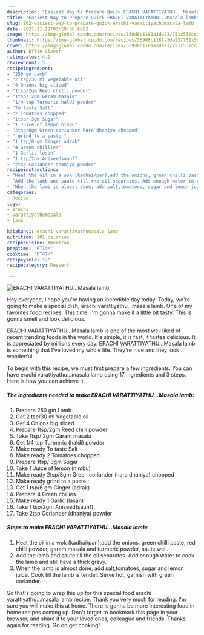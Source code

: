 ```yaml
---
description: "Easiest Way to Prepare Quick ERACHI VARATTIYATHU...Masala lamb"
title: "Easiest Way to Prepare Quick ERACHI VARATTIYATHU...Masala lamb"
slug: 862-easiest-way-to-prepare-quick-erachi-varattiyathumasala-lamb
date: 2021-11-12T03:59:38.668Z
image: https://img-global.cpcdn.com/recipes/359d8c1181a3da23/751x532cq70/erachi-varattiyathumasala-lamb-recipe-main-photo.jpg
thumbnail: https://img-global.cpcdn.com/recipes/359d8c1181a3da23/751x532cq70/erachi-varattiyathumasala-lamb-recipe-main-photo.jpg
cover: https://img-global.cpcdn.com/recipes/359d8c1181a3da23/751x532cq70/erachi-varattiyathumasala-lamb-recipe-main-photo.jpg
author: Effie Glover
ratingvalue: 4.9
reviewcount: 5
recipeingredient:
- "250 gm Lamb"
- "2 tsp/30 ml Vegetable oil"
- "4 Onions big sliced"
- "1tsp/2gm Reed chilli powder"
- "1tsp/ 2gm Garam masala"
- "1/4 tsp Turmeric haldi powder"
- "To taste Salt"
- "2 Tomatoes chopped"
- "1tsp/ 3gm Sugar"
- "1 Juice of lemon nimbu"
- "2tsp/8gm Green coriander hara dhaniya chopped"
- " grind to a paste "
- "1 tsp/6 gm Ginger adrak"
- "4 Green chillies"
- "1 Garlic lasan"
- "1 tsp/2gm Aniseedsaunf"
- "2tsp Coriander dhaniya powder"
recipeinstructions:
- "Heat the oil in a wok (kadhai/pan);add the onions, green chilli paste, red chilli powder, garam masala and turmeric powder, saute well."
- "Add the lamb and saute till the oil separates. Add enough water to cook the lamb and still have a thick gravy."
- "When the lamb is almost done, add salt,tomatoes, sugar and lemon juice. Cook till the lamb is tender. Serve hot, garnish with green coriander."
categories:
- Recipe
tags:
- erachi
- varattiyathumasala
- lamb

katakunci: erachi varattiyathumasala lamb 
nutrition: 101 calories
recipecuisine: American
preptime: "PT14M"
cooktime: "PT47M"
recipeyield: "2"
recipecategory: Dessert

---
```



![ERACHI VARATTIYATHU...Masala lamb](https://img-global.cpcdn.com/recipes/359d8c1181a3da23/751x532cq70/erachi-varattiyathumasala-lamb-recipe-main-photo.jpg)

Hey everyone, I hope you're having an incredible day today. Today, we're going to make a special dish, erachi varattiyathu...masala lamb. One of my favorites food recipes. This time, I'm gonna make it a little bit tasty. This is gonna smell and look delicious.

ERACHI VARATTIYATHU...Masala lamb is one of the most well liked of recent trending foods in the world. It's simple, it is fast, it tastes delicious. It is appreciated by millions every day. ERACHI VARATTIYATHU...Masala lamb is something that I've loved my whole life. They're nice and they look wonderful.




To begin with this recipe, we must first prepare a few ingredients. You can have erachi varattiyathu...masala lamb using 17 ingredients and 3 steps. Here is how you can achieve it.

<!--inarticleads1-->

##### The ingredients needed to make ERACHI VARATTIYATHU...Masala lamb:

1. Prepare 250 gm Lamb
1. Get 2 tsp/30 ml Vegetable oil
1. Get 4 Onions big sliced
1. Prepare 1tsp/2gm Reed chilli powder
1. Take 1tsp/ 2gm Garam masala
1. Get 1/4 tsp Turmeric (haldi) powder
1. Make ready To taste Salt
1. Make ready 2 Tomatoes chopped
1. Prepare 1tsp/ 3gm Sugar
1. Take 1 Juice of lemon (nimbu)
1. Make ready 2tsp/8gm Green coriander (hara dhaniya) chopped
1. Make ready  grind to a paste :
1. Get 1 tsp/6 gm Ginger (adrak)
1. Prepare 4 Green chillies
1. Make ready 1 Garlic (lasan)
1. Take 1 tsp/2gm Aniseed(saunf)
1. Take 2tsp Coriander (dhaniya) powder




<!--inarticleads2-->

##### Steps to make ERACHI VARATTIYATHU...Masala lamb:

1. Heat the oil in a wok (kadhai/pan);add the onions, green chilli paste, red chilli powder, garam masala and turmeric powder, saute well.
1. Add the lamb and saute till the oil separates. Add enough water to cook the lamb and still have a thick gravy.
1. When the lamb is almost done, add salt,tomatoes, sugar and lemon juice. Cook till the lamb is tender. Serve hot, garnish with green coriander.




So that's going to wrap this up for this special food erachi varattiyathu...masala lamb recipe. Thank you very much for reading. I'm sure you will make this at home. There is gonna be more interesting food in home recipes coming up. Don't forget to bookmark this page in your browser, and share it to your loved ones, colleague and friends. Thanks again for reading. Go on get cooking!

